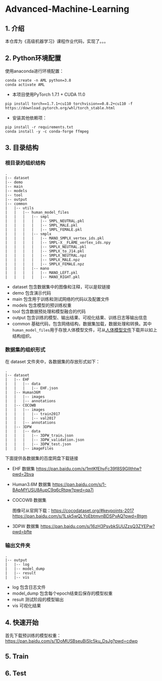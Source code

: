 # Advanced-Machine-Learning



## 1. 介绍
本仓库为《高级机器学习》课程作业代码，实现了。。。


## 2. Python环境配置
使用anaconda进行环境配置：
```
conda create -n AML python=3.8
conda activate AML
```

- 本项目使用PyTorch 1.7.1 + CUDA 11.0
```
pip install torch==1.7.1+cu110 torchvision==0.8.2+cu110 -f https://download.pytorch.org/whl/torch_stable.html
```
- 安装其他依赖项：
```
pip install -r requirements.txt
conda install -y -c conda-forge ffmpeg
```

## 3. 目录结构
### 根目录的组织结构
```
.
|-- dataset
|-- demo
|-- main  
|-- models
|-- tool
|-- output  
|-- common
|   |-- utils
|   |   |-- human_model_files
|   |   |   |-- smpl
|   |   |   |   |-- SMPL_NEUTRAL.pkl
|   |   |   |   |-- SMPL_MALE.pkl
|   |   |   |   |-- SMPL_FEMALE.pkl
|   |   |   |-- smplx
|   |   |   |   |-- MANO_SMPLX_vertex_ids.pkl
|   |   |   |   |-- SMPL-X__FLAME_vertex_ids.npy
|   |   |   |   |-- SMPLX_NEUTRAL.pkl
|   |   |   |   |-- SMPLX_to_J14.pkl
|   |   |   |   |-- SMPLX_NEUTRAL.npz
|   |   |   |   |-- SMPLX_MALE.npz
|   |   |   |   |-- SMPLX_FEMALE.npz
|   |   |   |-- mano
|   |   |   |   |-- MANO_LEFT.pkl
|   |   |   |   |-- MANO_RIGHT.pkl
```

- dataset 包含数据集中的图像和注释，可以是软链接
- demo 包含演示代码
- main 包含用于训练和测试网络的代码以及配置文件
- models 包含模型的预训练权重
- tool 包含数据预处理和模型融合的代码
- output 包含训练的模型、输出结果、可视化结果、训练日志等输出信息
- common 基础代码，包含网络结构，数据集加载，数据处理和转换。其中`human_model_files`用于存放人体模型文件，可从[人体模型文件](https://pan.baidu.com/s/1P9NKJtzGJAkr62E0FJZvIA?pwd=9z6v)下载并以如上结构组织。


### 数据集的组织形式
在 dataset 文件夹中，各数据集的存放形式如下：
```
.
|-- dataset  
|   |-- EHF
|   |   |-- data
|   |   |   |-- EHF.json
|   |-- Human36M  
|   |   |-- images  
|   |   |-- annotations  
|   |-- COCOWB
|   |   |-- images  
|   |   |   |-- train2017  
|   |   |   |-- val2017  
|   |   |-- annotations 
|   |-- 3DPW
|   |   |-- data
|   |   |   |-- 3DPW_train.json
|   |   |   |-- 3DPW_validation.json
|   |   |   |-- 3DPW_test.json
|   |   |-- imageFiles
```
下面提供各数据集的百度网盘下载链接
- EHF 数据集 https://pan.baidu.com/s/1mtKfEhyFc39f8S9GIlthtw?pwd=2bva
- Human3.6M 数据集 https://pan.baidu.com/s/1-BApMYUSU8AupC9q6cRtqw?pwd=qa7i
- COCOWB 数据集 
  
  图像可从官网下载：https://cocodataset.org/#keypoints-2017
  https://pan.baidu.com/s/1Lsk5wQLYoEbtmvnBDSPvAQ?pwd=8tgm
- 3DPW 数据集 https://pan.baidu.com/s/16zH3PsvbkSUUZzsQ3ZYEPw?pwd=bfte

### 输出文件夹
```
.
|-- output  
|   |-- log  
|   |-- model_dump  
|   |-- result  
|   |-- vis  
```
- log 包含日志文件
- model_dump 包含每个epoch结束后保存的模型权重
- result 测试阶段的模型输出
- vis 可视化结果

## 4. 快速开始
首先下载预训练的模型权重：https://pan.baidu.com/s/1DoMUSBseuBiSIc5ku_DsJg?pwd=cdwp



## 5. Train

## 6. Test
